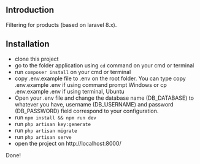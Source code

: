 Introduction
------------

Filtering for products (based on laravel 8.x).


Installation
------------

- clone this project
- go to the folder application using `cd` command on your cmd or terminal
- run `composer install` on your cmd or terminal
- copy .env.example file to .env on the root folder. You can type copy .env.example .env if using command prompt Windows or cp .env.example .env if using terminal, Ubuntu
- Open your .env file and change the database name (DB_DATABASE) to whatever you have, username (DB_USERNAME) and password (DB_PASSWORD) field correspond to your configuration.
- run `npm install && npm run dev`
- run `php artisan key:generate`
- run `php artisan migrate`
- run `php artisan serve`
- open the project on http://localhost:8000/


Done!

